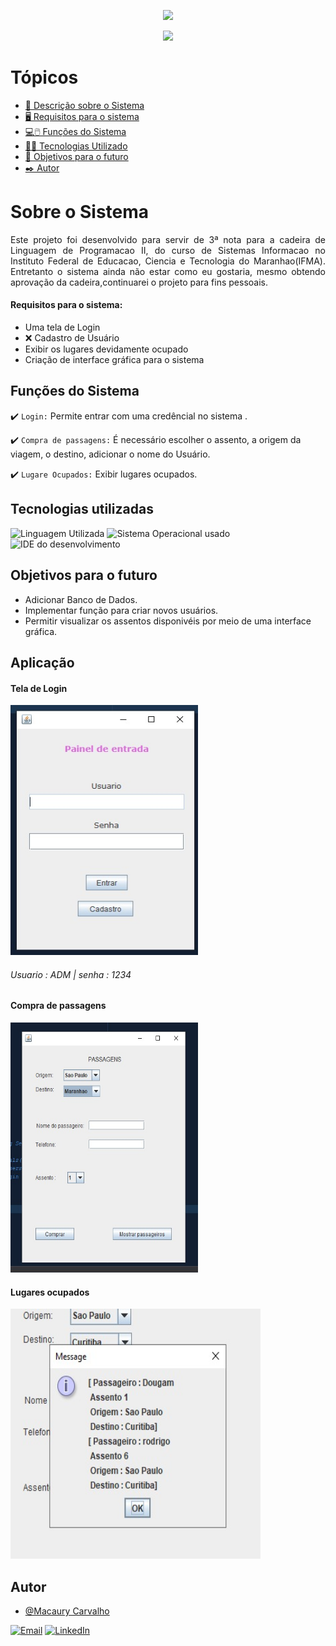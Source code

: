 <p align="center">
   <img src="http://img.shields.io/static/v1?label=STATUS&message=EM%20DESENVOLVIMENTO&color=RED&style=for-the-badge"/>
</p>
<p align="center">
  <img src="https://img.shields.io/github/repo-size/macaury/Compra-de-passagem-de-onibus"/>
</p>


# Tópicos 

- [📄 Descrição sobre o Sistema](#Sobre-o-Sistema)
- [🖥 Requisitos para o sistema](#Requisitos-para-o-sistema)
- [💻🖱️ Funções do Sistema](#Funções-do-Sistema)
- [👨‍💻 Tecnologias Utilizado](#Tecnologias-utilizadas)
- [🎯 Objetivos para o futuro](#Objetivos-para-o-futuro)
- [✒️ Autor](#Autor)



# Sobre o Sistema

<p align="justify">
Este projeto foi desenvolvido para servir de 3ª nota para a cadeira de Linguagem de Programacao II, do curso de Sistemas Informacao no Instituto Federal de Educacao, Ciencia e Tecnologia do Maranhao(IFMA). Entretanto o sistema ainda não estar como eu gostaria, mesmo obtendo aprovação da cadeira,continuarei o projeto para fins pessoais.
</p>

#### Requisitos para o sistema: 

- Uma tela de Login
- ❌ Cadastro de Usuário
- Exibir os lugares devidamente ocupado
- Criação de interface gráfica para o sistema


## Funções do Sistema

:heavy_check_mark: `Login:` Permite entrar com uma credêncial no sistema .

:heavy_check_mark: `Compra de passagens:` É necessário escolher o assento, a origem da viagem, o destino, adicionar o nome do Usuário.

:heavy_check_mark: `Lugare Ocupados:` Exibir lugares ocupados.

## Tecnologias utilizadas


![Linguagem Utilizada](https://img.shields.io/badge/Java-ED8B00?style=for-the-badge&logo=java&logoColor=white)
![Sistema Operacional usado](https://img.shields.io/badge/Windows-0078D6?style=for-the-badge&logo=windows&logoColor=white)
![IDE do desenvolvimento](https://img.shields.io/badge/apache%20netbeans-1B6AC6?style=for-the-badge&logo=apache%20netbeans%20IDE&logoColor=white)


## Objetivos para o futuro

- Adicionar Banco de Dados.
- Implementar função para criar novos usuários.
- Permitir visualizar os assentos disponivéis por meio de uma interface gráfica.

## Aplicação


#### Tela de Login
<img src="https://github.com/macaury/Compra-de-passagem-de-onibus/blob/main/Screenshots/login.jpeg" width="300" height="400">


###### *Usuario : ADM | senha : 1234*


#### Compra de passagens 
<img src="https://github.com/macaury/Compra-de-passagem-de-onibus/blob/main/Screenshots/comprar%20passagens.jpeg" width="300" height="400">


#### Lugares ocupados
<img src="https://github.com/macaury/Compra-de-passagem-de-onibus/blob/main/Screenshots/passagens%20compradas.jpeg" width="400" height="400">


## Autor

- [@Macaury Carvalho](https://www.github.com/macaury)

[![Email](https://img.shields.io/badge/Gmail-D14836?style=for-the-badge&logo=gmail&logoColor=white)](https://mail.google.com/mail/u/4/#inbox?compose=new)
[![LinkedIn](https://img.shields.io/badge/LinkedIn-0077B5?style=for-the-badge&logo=linkedin&logoColor=white)](https://www.linkedin.com/in/macaury-carvalho-5011b8205/)
